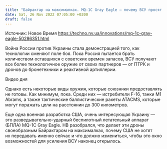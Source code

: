 ```yaml
---
title: "Байрактар на максималках. MQ-1C Gray Eagle — почему ВСУ просят этот дрон и дадут ли его американцы?"
date: Sat, 26 Nov 2022 07:05:00 +0200
draft: false
---
```

Источник: Новое Время https://techno.nv.ua/innovations/mq-1c-gray-eagle-50286351.html




Война России против Украины стала демонстрацией того, как технологии сменяют поле боя. Пока Россия пытается брать количеством оставшихся с советских времен запасов, ВСУ получают все более технологичное оружие от своих партнеров — от ПТРК и дронов до бронетехники и реактивной артиллерии.

 Видео дня   



 Однако есть некоторые виды оружия, которые союзники предоставлять не готовы. Как минимум, пока. Среди них — истребители F-16, танки M1 Abrams, а также тактические баллистические ракеты ATACMS, которые могут поражать цели на расстоянии до 300 километров.



 Еще одна военная разработка США, очень интересующая Украину — это разведывательно-ударный беспилотный летательный аппарат (БПЛА) MQ-1C Gray Eagle. НВ разобрался, что делает эти дроны своеобразным Байрактаром на максималках, почему США не хотят их передавать именно сейчас и что должно измениться, чтобы это окно возможностей для усиления ВСУ наконец открылось.
